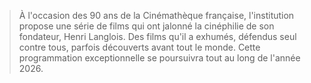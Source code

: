 > À l'occasion des 90 ans de la Cinémathèque française, l'institution propose une série de films qui ont jalonné la cinéphilie de son fondateur, Henri Langlois. Des films qu'il a exhumés, défendus seul contre tous, parfois découverts avant tout le monde. Cette programmation exceptionnelle se poursuivra tout au long de l'année 2026.
